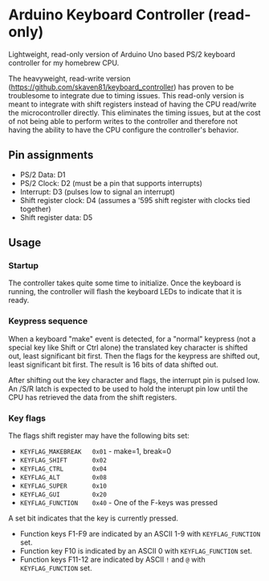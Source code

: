 Arduino Keyboard Controller (read-only)
=======================================

Lightweight, read-only version of Arduino Uno based PS/2 keyboard controller
for my homebrew CPU.

The heavyweight, read-write version (https://github.com/skaven81/keyboard_controller)
has proven to be troublesome to integrate due to timing issues.  This read-only
version is meant to integrate with shift registers instead of having the CPU
read/write the microcontroller directly.  This eliminates the timing issues, but
at the cost of not being able to perform writes to the controller and therefore
not having the ability to have the CPU configure the controller's behavior.

Pin assignments
---------------

* PS/2 Data: D1
* PS/2 Clock: D2 (must be a pin that supports interrupts)
* Interrupt: D3 (pulses low to signal an interrupt)
* Shift register clock: D4 (assumes a '595 shift register with clocks tied together)
* Shift register data: D5

Usage
-----

### Startup

The controller takes quite some time to initialize.  Once the keyboard is
running, the controller will flash the keyboard LEDs to indicate that it is ready.

### Keypress sequence

When a keyboard "make" event is detected, for a "normal" keypress (not a special
key like Shift or Ctrl alone) the translated key character is shifted out,
least significant bit first.  Then the flags for the keypress are shifted out,
least significant bit first.  The result is 16 bits of data shifted out.

After shifting out the key character and flags, the interrupt pin is pulsed low.
An /S/R latch is expected to be used to hold the interupt pin low until the
CPU has retrieved the data from the shift registers.

### Key flags

The flags shift register may have the following bits set:

* `KEYFLAG_MAKEBREAK   0x01` - make=1, break=0
* `KEYFLAG_SHIFT       0x02`
* `KEYFLAG_CTRL        0x04`
* `KEYFLAG_ALT         0x08`
* `KEYFLAG_SUPER       0x10`
* `KEYFLAG_GUI         0x20`
* `KEYFLAG_FUNCTION    0x40` - One of the F-keys was pressed

A set bit indicates that the key is currently pressed.

* Function keys F1-F9 are indicated by an ASCII 1-9 with `KEYFLAG_FUNCTION` set.
* Function key F10 is indicated by an ASCII 0 with `KEYFLAG_FUNCTION` set.
* Function keys F11-12 are indicated by ASCII `!` and `@` with `KEYFLAG_FUNCTION` set.

